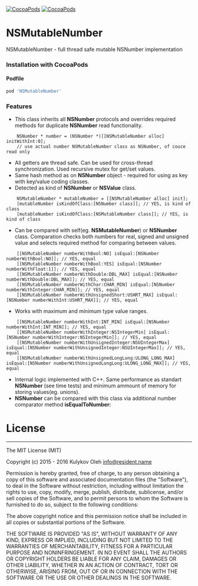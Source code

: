 [![CocoaPods](https://img.shields.io/cocoapods/p/NSMutableNumber.svg?style=flat)](https://cocoapods.org/pods/NSMutableNumber)
[![CocoaPods](https://img.shields.io/cocoapods/v/NSMutableNumber.svg?style=flat)](https://cocoapods.org/pods/NSMutableNumber)


# NSMutableNumber
NSMutableNumber - full thread safe mutable NSNumber implementation


### Installation with CocoaPods
#### Podfile
```ruby
pod 'NSMutableNumber'
```

### Features
- This class inherits all **NSNumber** protocols and overrides required methods for duplicate **NSNumber** read functionality.
```objc
	NSNumber * number = (NSNumber *)[[NSMutableNumber alloc] initWithInt:0];
	// use actual number NSMutableNumber class as NSNumber, of couce read only
```
- All getters are thread safe. Can be used for cross-thread synchronization. Used recursive mutex for get/set values.
- Same hash method as on **NSNumber** object - required for using as key with key/value coding classes.
- Detected as kind of **NSNumber** or **NSValue** class.
```objc
	NSMutableNumber * mutableNumber = [[NSMutableNumber alloc] init];
	[mutableNumber isKindOfClass:[NSNumber class]]; // YES, is kind of class
	[mutableNumber isKindOfClass:[NSMutableNumber class]]; // YES, is kind of class
```
- Can be compared with self(eg. **NSMutableNumber**) or **NSNumber** class.
 Comparation checks both numbers for real, signed and unsigned value and selects required method for comparing between values.
```objc
	[[NSMutableNumber numberWithBool:NO] isEqual:[NSNumber numberWithBool:NO]]; // YES, equal
	[[NSMutableNumber numberWithBool:YES] isEqual:[NSNumber numberWithFloat:1]]; // YES, equal
	[[NSMutableNumber numberWithDouble:DBL_MAX] isEqual:[NSNumber numberWithDouble:DBL_MAX]]; // YES, equal
	[[NSMutableNumber numberWithChar:CHAR_MIN] isEqual:[NSNumber numberWithInteger:CHAR_MIN]]; // YES, equal
	[[NSMutableNumber numberWithUnsignedShort:USHRT_MAX] isEqual:[NSNumber numberWithInt:USHRT_MAX]]; // YES, equal
```
- Works with maximum and minimum type value ranges.
```objc
	[[NSMutableNumber numberWithInt:INT_MIN] isEqual:[NSNumber numberWithInt:INT_MIN]]; // YES, equal
	[[NSMutableNumber numberWithInteger:NSIntegerMin] isEqual:[NSNumber numberWithInteger:NSIntegerMin]]; // YES, equal
	[[NSMutableNumber numberWithUnsignedInteger:NSUIntegerMax] isEqual:[NSNumber numberWithUnsignedInteger:NSUIntegerMax]]; // YES, equal
	[[NSMutableNumber numberWithUnsignedLongLong:ULONG_LONG_MAX] isEqual:[NSNumber numberWithUnsignedLongLong:ULONG_LONG_MAX]]; // YES, equal
```
- Internal logic implemented with C++. Same performance as standart **NSNumber** (see time tests) and minimum ammount of memory for storing values(eg. unions).
- **NSNumber** can be compared with this class via additional number comparator method **isEqualToNumber:**


# License
---------

The MIT License (MIT)

Copyright (c) 2015 - 2016 Kulykov Oleh <info@resident.name>

Permission is hereby granted, free of charge, to any person obtaining a copy
of this software and associated documentation files (the "Software"), to deal
in the Software without restriction, including without limitation the rights
to use, copy, modify, merge, publish, distribute, sublicense, and/or sell
copies of the Software, and to permit persons to whom the Software is
furnished to do so, subject to the following conditions:

The above copyright notice and this permission notice shall be included in
all copies or substantial portions of the Software.

THE SOFTWARE IS PROVIDED "AS IS", WITHOUT WARRANTY OF ANY KIND, EXPRESS OR
IMPLIED, INCLUDING BUT NOT LIMITED TO THE WARRANTIES OF MERCHANTABILITY,
FITNESS FOR A PARTICULAR PURPOSE AND NONINFRINGEMENT. IN NO EVENT SHALL THE
AUTHORS OR COPYRIGHT HOLDERS BE LIABLE FOR ANY CLAIM, DAMAGES OR OTHER
LIABILITY, WHETHER IN AN ACTION OF CONTRACT, TORT OR OTHERWISE, ARISING FROM,
OUT OF OR IN CONNECTION WITH THE SOFTWARE OR THE USE OR OTHER DEALINGS IN
THE SOFTWARE.

